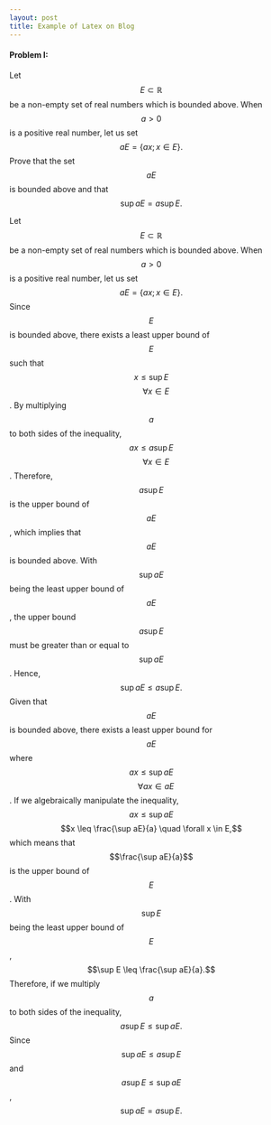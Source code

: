 ```yaml
---
layout: post
title: Example of Latex on Blog
---
```


#### Problem I:

Let $$E \subset {\mathbb{R}}$$ be a non-empty set of real numbers which is
bounded above. When $$a > 0$$ is a positive real number, let us set
$$aE = \{ax; x \in E \}.$$ Prove that the set $$aE$$ is bounded above and
that $$\sup aE = a \sup E.$$

Let $$E \subset {\mathbb{R}}$$ be a non-empty set of real numbers which is
bounded above. When $$a > 0$$ is a positive real number, let us set
$$aE = \{ax; x \in E \}.$$ Since $$E$$ is bounded above, there exists a
least upper bound of $$E$$ such that $$x \leq \sup E$$ $$\quad \forall x \in E$$. By
multiplying $$a$$ to both sides of the inequality, $$ax \leq a\sup E$$
$$\quad \forall x \in E$$. Therefore, $$a \sup E$$ is the upper bound of $$aE$$,
which implies that $$aE$$ is bounded above. With $$\sup aE$$ being the least
upper bound of $$aE$$, the upper bound $$a \sup E$$ must be greater than or
equal to $$\sup aE$$. Hence, $$\sup aE \leq a\sup E.$$ Given that $$aE$$ is
bounded above, there exists a least upper bound for $$aE$$ where
$$ax \leq \sup aE$$ $$\quad \forall ax \in aE$$. If we algebraically manipulate
the inequality, $$ax \leq \sup aE$$
$$x \leq \frac{\sup aE}{a} \quad \forall x \in E,$$ which means that
$$\frac{\sup aE}{a}$$ is the upper bound of $$E$$. With $$\sup E$$ being the
least upper bound of $$E$$, $$\sup E \leq \frac{\sup aE}{a}.$$ Therefore,
if we multiply $$a$$ to both sides of the inequality,
$$a \sup E \leq \sup aE.$$ Since $$\sup aE \leq a\sup E$$ and
$$a\sup E \leq \sup aE$$, $$\sup aE = a\sup E.$$

